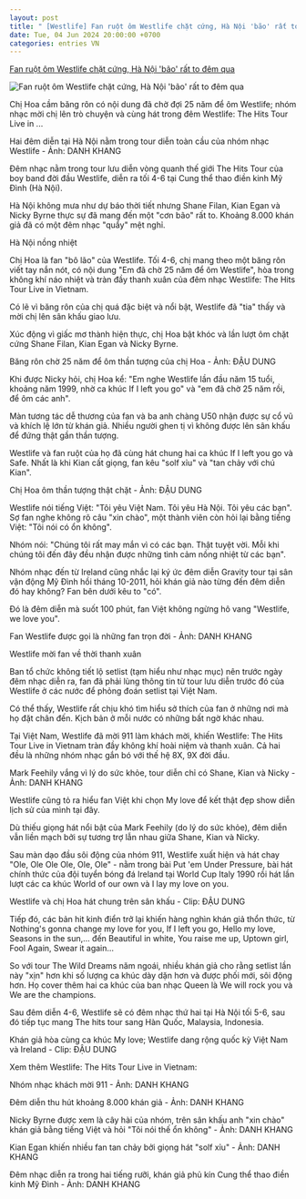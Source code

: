 ```yaml
---
layout: post
title: " [Westlife] Fan ruột ôm Westlife chặt cứng, Hà Nội 'bão' rất to đêm qua"
date: Tue, 04 Jun 2024 20:00:00 +0700
categories: entries VN
---
```

[Fan ruột ôm Westlife chặt cứng, Hà Nội 'bão' rất to đêm qua](https://tuoitre.vn/fan-ruot-om-westlife-chat-cung-ha-noi-bao-rat-to-dem-qua-20240605075443986.htm)

![Fan ruột ôm Westlife chặt cứng, Hà Nội 'bão' rất to đêm qua](https://cdn1.tuoitre.vn/zoom/600_315/471584752817336320/2024/6/5/z550815691364424447c7240c6778cc85c31b42070560c-1717546779773307302942-196-316-893-1647-crop-1717548227319963955404.jpg)

Chị Hoa cầm băng rôn có nội dung đã chờ đợi 25 năm để ôm Westlife; nhóm nhạc mời chị lên trò chuyện và cùng hát trong đêm Westlife: The Hits Tour Live in ...

Hai đêm diễn tại Hà Nội nằm trong tour diễn toàn cầu của nhóm nhạc Westlife - Ảnh: DANH KHANG

Đêm nhạc nằm trong tour lưu diễn vòng quanh thế giới The Hits Tour của boy band đời đầu Westlife, diễn ra tối 4-6 tại Cung thể thao điền kinh Mỹ Đình (Hà Nội).

Hà Nội không mưa như dự báo thời tiết nhưng Shane Filan, Kian Egan và Nicky Byrne thực sự đã mang đến một "cơn bão" rất to. Khoảng 8.000 khán giả đã có một đêm nhạc "quẩy" mệt nghỉ.

Hà Nội nồng nhiệt

Chị Hoa là fan "bô lão" của Westlife. Tối 4-6, chị mang theo một băng rôn viết tay nắn nót, có nội dung "Em đã chờ 25 năm để ôm Westlife", hòa trong không khí náo nhiệt và tràn đầy thanh xuân của đêm nhạc Westlife: The Hits Tour Live in Vietnam.

Có lẽ vì băng rôn của chị quá đặc biệt và nổi bật, Westlife đã "tia" thấy và mời chị lên sân khấu giao lưu.

Xúc động vì giấc mơ thành hiện thực, chị Hoa bật khóc và lần lượt ôm chặt cứng Shane Filan, Kian Egan và Nicky Byrne.

Băng rôn chờ 25 năm để ôm thần tượng của chị Hoa - Ảnh: ĐẬU DUNG

Khi được Nicky hỏi, chị Hoa kể: "Em nghe Westlife lần đầu năm 15 tuổi, khoảng năm 1999, nhờ ca khúc If I left you go" và "em đã chờ 25 năm rồi, để ôm các anh".

Màn tương tác dễ thương của fan và ba anh chàng U50 nhận được sự cổ vũ và khích lệ lớn từ khán giả. Nhiều người ghen tị vì không được lên sân khấu để đứng thật gần thần tượng.

Westlife và fan ruột của họ đã cùng hát chung hai ca khúc If I left you go và Safe. Nhất là khi Kian cất giọng, fan kêu "solf xỉu" và "tan chảy với chú Kian".

Chị Hoa ôm thần tượng thật chặt - Ảnh: ĐẬU DUNG

Westlife nói tiếng Việt: "Tôi yêu Việt Nam. Tôi yêu Hà Nội. Tôi yêu các bạn". Sợ fan nghe không rõ câu "xin chào", một thành viên còn hỏi lại bằng tiếng Việt: "Tôi nói có ổn không".

Nhóm nói: "Chúng tôi rất may mắn vì có các bạn. Thật tuyệt vời. Mỗi khi chúng tôi đến đây đều nhận được những tình cảm nồng nhiệt từ các bạn".

Nhóm nhạc đến từ Ireland cũng nhắc lại ký ức đêm diễn Gravity tour tại sân vận động Mỹ Đình hồi tháng 10-2011, hỏi khán giả nào từng đến đêm diễn đó hay không? Fan bên dưới kêu to "có".

Đó là đêm diễn mà suốt 100 phút, fan Việt không ngừng hô vang "Westlife, we love you".

Fan Westlife được gọi là những fan trọn đời - Ảnh: DANH KHANG

Westlife mời fan về thời thanh xuân

Ban tổ chức không tiết lộ setlist (tạm hiểu như nhạc mục) nên trước ngày đêm nhạc diễn ra, fan đã phải lùng thông tin từ tour lưu diễn trước đó của Westlife ở các nước để phỏng đoán setlist tại Việt Nam.

Có thể thấy, Westlife rất chịu khó tìm hiểu sở thích của fan ở những nơi mà họ đặt chân đến. Kịch bản ở mỗi nước có những bất ngờ khác nhau.

Tại Việt Nam, Westlife đã mời 911 làm khách mời, khiến Westlife: The Hits Tour Live in Vietnam tràn đầy không khí hoài niệm và thanh xuân. Cả hai đều là những nhóm nhạc gắn bó với thế hệ 8X, 9X đời đầu.

Mark Feehily vắng vì lý do sức khỏe, tour diễn chỉ có Shane, Kian và Nicky - Ảnh: DANH KHANG

Westlife cũng tỏ ra hiểu fan Việt khi chọn My love để kết thật đẹp show diễn lịch sử của mình tại đây.

Dù thiếu giọng hát nổi bật của Mark Feehily (do lý do sức khỏe), đêm diễn vẫn liền mạch bởi sự tương trợ lẫn nhau giữa Shane, Kian và Nicky.

Sau màn dạo đầu sôi động của nhóm 911, Westlife xuất hiện và hát chay "Ole, Ole Ole Ole, Ole, Ole" - nằm trong bài Put 'em Under Pressure, bài hát chính thức của đội tuyển bóng đá Ireland tại World Cup Italy 1990 rồi hát lần lượt các ca khúc World of our own và I lay my love on you.

Westlife và chị Hoa hát chung trên sân khấu - Clip: ĐẬU DUNG

Tiếp đó, các bản hit kinh điển trở lại khiến hàng nghìn khán giả thổn thức, từ Nothing's gonna change my love for you, If I left you go, Hello my love, Seasons in the sun,… đến Beautiful in white, You raise me up, Uptown girl, Fool Again, Swear it again…

So với tour The Wild Dreams năm ngoái, nhiều khán giả cho rằng setlist lần này "xịn" hơn khi số lượng ca khúc dày dặn hơn và được phối mới, sôi động hơn. Họ cover thêm hai ca khúc của ban nhạc Queen là We will rock you và We are the champions.

Sau đêm diễn 4-6, Westlife sẽ có đêm nhạc thứ hai tại Hà Nội tối 5-6, sau đó tiếp tục mang The hits tour sang Hàn Quốc, Malaysia, Indonesia.

Khán giả hòa cùng ca khúc My love; Westlife dang rộng quốc kỳ Việt Nam và Ireland - Clip: ĐẬU DUNG

Xem thêm Westlife: The Hits Tour Live in Vietnam:

Nhóm nhạc khách mời 911 - Ảnh: DANH KHANG

Đêm diễn thu hút khoảng 8.000 khán giả - Ảnh: DANH KHANG

Nicky Byrne được xem là cây hài của nhóm, trên sân khấu anh "xin chào" khán giả bằng tiếng Việt và hỏi "Tôi nói thế ổn không" - Ảnh: DANH KHANG

Kian Egan khiến nhiều fan tan chảy bởi giọng hát "solf xỉu" - Ảnh: DANH KHANG

Đêm nhạc diễn ra trong hai tiếng rưỡi, khán giả phủ kín Cung thể thao điền kinh Mỹ Đình - Ảnh: DANH KHANG

